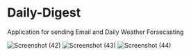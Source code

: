 # Daily-Digest
Application for sending Email and Daily Weather Forsecasting


![Screenshot (42)](https://user-images.githubusercontent.com/119483187/225033166-4b8fc5e2-5e87-4853-a94b-ee00b99640c2.png)
![Screenshot (43)](https://user-images.githubusercontent.com/119483187/225033360-734c8369-53b5-482b-972c-5298b149cb46.png)
![Screenshot (44)](https://user-images.githubusercontent.com/119483187/225033421-745dadd7-eeb8-4bb5-af84-284d5adc5710.png)
